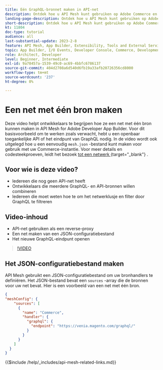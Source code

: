 ```yaml
---
title: Eén GraphQL-bronnet maken in API-net
description: Ontdek hoe u API Mesh kunt gebruiken op Adobe Commerce en  [!DNL Adobe App Builder] . Meer informatie over het maken van een net met één bron.
landing-page-description: Ontdek hoe u API Mesh kunt gebruiken op Adobe Commerce en  [!DNL Adobe App Builder] . Meer informatie over het maken van een net met één bron.
short-description: Ontdek hoe u API Mesh kunt gebruiken op Adobe Commerce en  [!DNL Adobe App Builder] . Meer informatie over het maken van een net met één bron.
kt: 11804
doc-type: tutorial
audience: all
last-substantial-update: 2023-2-8
feature: API Mesh, App Builder, Extensibility, Tools and External Services, Backend Development
topic: App Builder, I/O Events, Developer Console, Commerce, Development, Integrations
role: Architect, Developer
level: Beginner, Intermediate
exl-id: 9a78457a-1539-49c0-ac69-4bbfc6786137
source-git-commit: 404d2708a6d540d6fb19a33afb20726356cd8000
workflow-type: tm+mt
source-wordcount: '237'
ht-degree: 0%

---
```


# Een net met één bron maken

Deze video helpt ontwikkelaars te begrijpen hoe ze een net met één bron kunnen maken in API Mesh for Adobe Developer App Builder. Voor dit basisvoorbeeld om te werken zoals verwacht, hebt u een openbaar toegankelijke API of het eindpunt van GraphQL nodig. In de video wordt ook uitgelegd hoe u een eenvoudig `mesh.json` -bestand kunt maken voor gebruik met uw Commerce-instantie. Voor meer details en codesteekproeven, leidt het bezoek [ tot een netwerk ](https://developer.adobe.com/graphql-mesh-gateway/gateway/create-mesh/#create-a-mesh-1){target="_blank"} .

## Voor wie is deze video?

* Iedereen die nog geen API-net heeft
* Ontwikkelaars die meerdere GraphQL- en API-bronnen willen combineren
* Iedereen die moet weten hoe te om het netwerklusje en filter door GraphQL te filtreren

## Video-inhoud

* API-net gebruiken als een reverse-proxy
* Een net maken van een JSON-configuratiebestand
* Het nieuwe GraphQL-eindpunt openen

>[!VIDEO](https://video.tv.adobe.com/v/3430822?quality=12&learn=on&captions=dut)

## Het JSON-configuratiebestand maken

API Mesh gebruikt een JSON-configuratiebestand om uw bronhandlers te definiëren. Het JSON-bestand bevat een `sources` -array die de bronnen voor uw net bevat. Hier is een voorbeeld van een net met één bron.

```json
{
"meshConfig": {
    "sources": [
      {
        "name": "Commerce",
        "handler": {
          "graphql": {
            "endpoint": "https://venia.magento.com/graphql/"
          }
        }
      }
    ]
  }
}
```

{{$include /help/_includes/api-mesh-related-links.md}}
